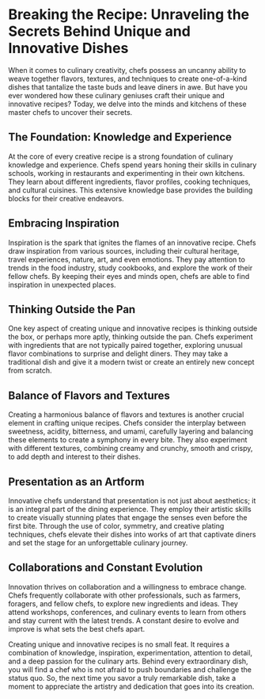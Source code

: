 # Breaking the Recipe: Unraveling the Secrets Behind Unique and Innovative Dishes

When it comes to culinary creativity, chefs possess an uncanny ability to weave together flavors, textures, and techniques to create one-of-a-kind dishes that tantalize the taste buds and leave diners in awe. But have you ever wondered how these culinary geniuses craft their unique and innovative recipes? Today, we delve into the minds and kitchens of these master chefs to uncover their secrets.

## The Foundation: Knowledge and Experience

At the core of every creative recipe is a strong foundation of culinary knowledge and experience. Chefs spend years honing their skills in culinary schools, working in restaurants and experimenting in their own kitchens. They learn about different ingredients, flavor profiles, cooking techniques, and cultural cuisines. This extensive knowledge base provides the building blocks for their creative endeavors.

## Embracing Inspiration

Inspiration is the spark that ignites the flames of an innovative recipe. Chefs draw inspiration from various sources, including their cultural heritage, travel experiences, nature, art, and even emotions. They pay attention to trends in the food industry, study cookbooks, and explore the work of their fellow chefs. By keeping their eyes and minds open, chefs are able to find inspiration in unexpected places.

## Thinking Outside the Pan

One key aspect of creating unique and innovative recipes is thinking outside the box, or perhaps more aptly, thinking outside the pan. Chefs experiment with ingredients that are not typically paired together, exploring unusual flavor combinations to surprise and delight diners. They may take a traditional dish and give it a modern twist or create an entirely new concept from scratch.

## Balance of Flavors and Textures

Creating a harmonious balance of flavors and textures is another crucial element in crafting unique recipes. Chefs consider the interplay between sweetness, acidity, bitterness, and umami, carefully layering and balancing these elements to create a symphony in every bite. They also experiment with different textures, combining creamy and crunchy, smooth and crispy, to add depth and interest to their dishes.

## Presentation as an Artform

Innovative chefs understand that presentation is not just about aesthetics; it is an integral part of the dining experience. They employ their artistic skills to create visually stunning plates that engage the senses even before the first bite. Through the use of color, symmetry, and creative plating techniques, chefs elevate their dishes into works of art that captivate diners and set the stage for an unforgettable culinary journey.

## Collaborations and Constant Evolution

Innovation thrives on collaboration and a willingness to embrace change. Chefs frequently collaborate with other professionals, such as farmers, foragers, and fellow chefs, to explore new ingredients and ideas. They attend workshops, conferences, and culinary events to learn from others and stay current with the latest trends. A constant desire to evolve and improve is what sets the best chefs apart.


Creating unique and innovative recipes is no small feat. It requires a combination of knowledge, inspiration, experimentation, attention to detail, and a deep passion for the culinary arts. Behind every extraordinary dish, you will find a chef who is not afraid to push boundaries and challenge the status quo. So, the next time you savor a truly remarkable dish, take a moment to appreciate the artistry and dedication that goes into its creation.